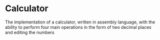 # Calculator
The implementation of a calculator, written in assembly language, with the ability to perform four main operations in the form of two decimal places and editing the numbers

